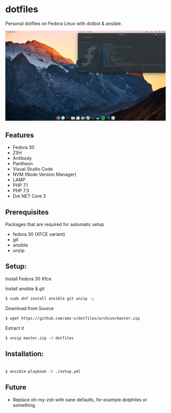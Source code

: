 # dotfiles

Personal dotfiles on Fedora Linux with dotbot & ansible.

![Screenshot](https://github.com/amz-x/dotfiles/raw/master/data/screenshot.png "Personal - Fedora 30 - Pantheon Desktop")

## Features
- Fedora 30
- ZSH
- Antibody
- Pantheon
- Visual Studio Code
- NVM (Node Version Manager)
- LAMP
- PHP 7.1
- PHP 7.3
- Dot NET Core 3

## Prerequisites

Packages that are required for automatic setup

- fedora 30 (XFCE variant)
- git
- ansible
- unzip

## Setup:

Install Fedora 30 Xfce

Install ansible & git
```bash
$ sudo dnf install ansible git unzip -y
```

Download from Source
```bash
$ wget https://github.com/amz-x/dotfiles/archive/master.zip
```

Extract it 
```bash
$ unzip master.zip -d dotfiles
```

## Installation: 

```bash

$ ansible-playbook -K ./setup.yml
```

## Future

- Replace oh-my-zsh with sane defaults, for example dotphiles or something
